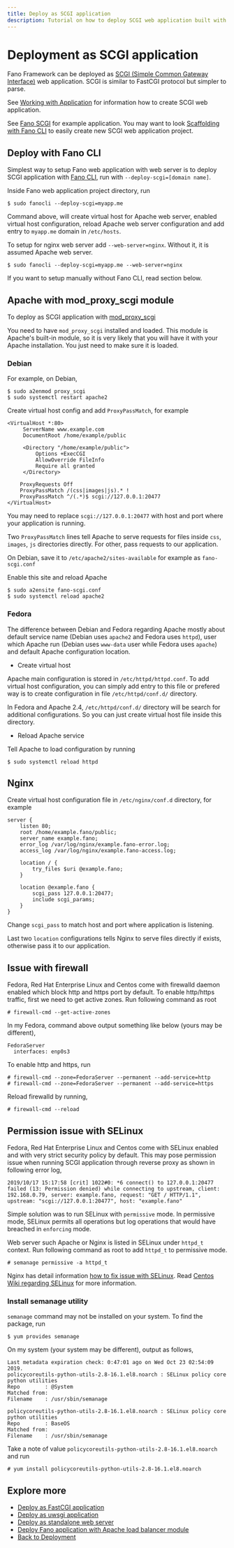 ```yaml
---
title: Deploy as SCGI application
description: Tutorial on how to deploy SCGI web application built with Fano Framework to various web servers.
---
```


<h1 class="major">Deployment as SCGI application</h1>

Fano Framework can be deployed as [SCGI (Simple Common Gateway Interface)](https://python.ca/scgi/protocol.txt) web application. SCGI is similar to FastCGI protocol
but simpler to parse.

See [Working with Application](/working-with-application) for information how to create SCGI web application.

See [Fano SCGI](https://github.com/fanoframework/fano-scgi) for example application.
You may want to look [Scaffolding with Fano CLI](/scaffolding-with-fano-cli) to easily create new SCGI web application project.

## Deploy with Fano CLI

Simplest way to setup Fano web application with web server is to deploy SCGI application with [Fano CLI](https://github.com/fanoframework/fano-cli), run with `--deploy-scgi=[domain name]`.

Inside Fano web application project directory, run

```
$ sudo fanocli --deploy-scgi=myapp.me
```

Command above, will create virtual host for Apache web server, enabled virtual host configuration, reload Apache web server configuration and add entry to `myapp.me` domain in `/etc/hosts`.

To setup for nginx web server add `--web-server=nginx`. Without it, it is assumed Apache web server.

```
$ sudo fanocli --deploy-scgi=myapp.me --web-server=nginx
```

If you want to setup manually without Fano CLI, read section below.

## Apache with mod_proxy_scgi module

To deploy as SCGI application with [mod_proxy_scgi](https://httpd.apache.org/docs/2.4/mod/mod_proxy_scgi.html)

You need to have `mod_proxy_scgi` installed and loaded. This module is Apache's built-in module, so it is very likely that you will have it with your Apache installation. You just need to make sure it is loaded.

### Debian

For example, on Debian,

```
$ sudo a2enmod proxy_scgi
$ sudo systemctl restart apache2
```

Create virtual host config and add `ProxyPassMatch`, for example

```
<VirtualHost *:80>
     ServerName www.example.com
     DocumentRoot /home/example/public

     <Directory "/home/example/public">
         Options +ExecCGI
         AllowOverride FileInfo
         Require all granted
     </Directory>

    ProxyRequests Off
    ProxyPassMatch /(css|images|js).* !
    ProxyPassMatch ^/(.*)$ scgi://127.0.0.1:20477
</VirtualHost>
```
You may need to replace `scgi://127.0.0.1:20477` with host and port where your
application is running.

Two `ProxyPassMatch` lines tell Apache to serve requests for
files inside `css`, `images`, `js` directories directly. For other, pass requests to our application.

On Debian, save it to `/etc/apache2/sites-available` for example as `fano-scgi.conf`

Enable this site and reload Apache

```
$ sudo a2ensite fano-scgi.conf
$ sudo systemctl reload apache2
```

### Fedora

The difference between Debian and Fedora regarding Apache mostly about default service name (Debian uses `apache2` and Fedora uses `httpd`), user which Apache run (Debian uses `www-data` user while Fedora uses `apache`) and default Apache configuration location.

- Create virtual host

Apache main configuration is stored in `/etc/httpd/httpd.conf`. To add virtual host configuration, you can simply add entry to this file or prefered way is to create configuration in file `/etc/httpd/conf.d/` directory.

In Fedora and Apache 2.4, `/etc/httpd/conf.d/` directory will be search for additional configurations. So you can just create virtual host file inside this directory.

- Reload Apache service

Tell Apache to load configuration by running

```
$ sudo systemctl reload httpd
```

## Nginx

Create virtual host configuration file in `/etc/nginx/conf.d` directory, for example

```
server {
    listen 80;
    root /home/example.fano/public;
    server_name example.fano;
    error_log /var/log/nginx/example.fano-error.log;
    access_log /var/log/nginx/example.fano-access.log;

    location / {
        try_files $uri @example.fano;
    }

    location @example.fano {
        scgi_pass 127.0.0.1:20477;
        include scgi_params;
    }
}
```
Change `scgi_pass` to match host and port where application is listening.

Last two `location` configurations tells Nginx to serve files directly if exists, otherwise pass it to our application.


## <a name="issue-with-firewall">Issue with firewall

Fedora, Red Hat Enterprise Linux and Centos come with firewalld daemon enabled which block http and https port by default. To enable http/https traffic, first we need to get active zones. Run following command as root

```
# firewall-cmd --get-active-zones
```

In my Fedora, command above output something like below (yours may be different),

```
FedoraServer
  interfaces: enp0s3
```

To enable http and https, run

```
# firewall-cmd --zone=FedoraServer --permanent --add-service=http
# firewall-cmd --zone=FedoraServer --permanent --add-service=https
```

Reload firewalld by running,

```
# firewall-cmd --reload
```

## <a name="permission-issue-with-selinux">Permission issue with SELinux

Fedora, Red Hat Enterprise Linux and Centos come with SELinux enabled and with very strict security policy by default. This may pose permission issue when running SCGI application through reverse proxy as shown in following error log,

```
2019/10/17 15:17:58 [crit] 1022#0: *6 connect() to 127.0.0.1:20477 failed (13: Permission denied) while connecting to upstream, client: 192.168.0.79, server: example.fano, request: "GET / HTTP/1.1", upstream: "scgi://127.0.0.1:20477", host: "example.fano"
```

Simple solution was to run SELinux with `permissive` mode. In permissive mode, SELinux permits all operations but log operations that would have breached in `enforcing` mode.

Web server such Apache or Nginx is listed in SELinux under `httpd_t` context. Run following command as root to add `httpd_t` to permissive mode.

```
# semanage permissive -a httpd_t
```

Nginx has detail information [how to fix issue with SELinux](https://www.nginx.com/blog/using-nginx-plus-with-selinux/). Read [Centos Wiki regarding SELinux](https://wiki.centos.org/HowTos/SELinux) for more information.

### Install semanage utility
`semanage` command may not be installed on your system. To find the package, run

```
$ yum provides semanage
```
On my system (your system may be different), output as follows,

```
Last metadata expiration check: 0:47:01 ago on Wed Oct 23 02:54:09 2019.
policycoreutils-python-utils-2.8-16.1.el8.noarch : SELinux policy core python utilities
Repo        : @System
Matched from:
Filename    : /usr/sbin/semanage

policycoreutils-python-utils-2.8-16.1.el8.noarch : SELinux policy core python utilities
Repo        : BaseOS
Matched from:
Filename    : /usr/sbin/semanage
```

Take a note of value `policycoreutils-python-utils-2.8-16.1.el8.noarch` and run

```
# yum install policycoreutils-python-utils-2.8-16.1.el8.noarch
```

## Explore more

- [Deploy as FastCGI application](/deployment/fastcgi)
- [Deploy as uwsgi application](/deployment/uwsgi)
- [Deploy as standalone web server](/deployment/standalone-web-server)
- [Deploy Fano application with Apache load balancer module](/deployment/load-balancer-setup)
- [Back to Deployment](/deployment)
